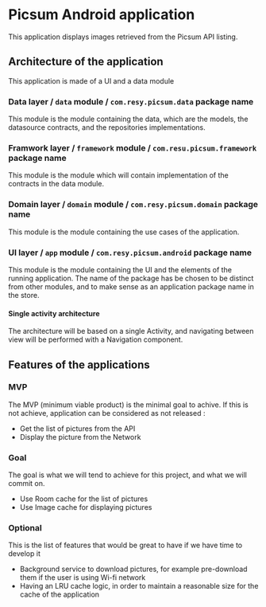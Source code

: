 # Picsum Android application

This application displays images retrieved from the Picsum API listing.

## Architecture of the application

This application is made of a UI and a data module

### Data layer / `data` module / `com.resy.picsum.data` package name

This module is the module containing the data, which are the models, the datasource contracts, and
the repositories implementations.

### Framwork layer / `framework` module / `com.resu.picsum.framework` package name

This module is the module which will contain implementation of the contracts in the data module.

### Domain layer / `domain` module / `com.resy.picsum.domain` package name

This module is the module containing the use cases of the application.

### UI layer / `app` module / `com.resy.picsum.android` package name

This module is the module containing the UI and the elements of the running application. The name
of the package has be chosen to be distinct from other modules, and to make sense as an application
package name in the store.

#### Single activity architecture

The architecture will be based on a single Activity, and navigating between view will be performed
with a Navigation component.

## Features of the applications

### MVP

The MVP (minimum viable product) is the minimal goal to achive. If this is not achieve, application
can be considered as not released :

* Get the list of pictures from the API
* Display the picture from the Network

### Goal

The goal is what we will tend to achieve for this project, and what we will commit on.

* Use Room cache for the list of pictures
* Use Image cache for displaying pictures

### Optional

This is the list of features that would be great to have if we have time to develop it

* Background service to download pictures, for example pre-download them if the user is using Wi-fi
network
* Having an LRU cache logic, in order to maintain a reasonable size for the cache of the application